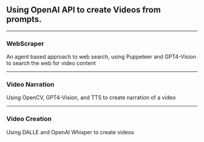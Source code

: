## Using OpenAI API to create Videos from prompts. 

---

### WebScraper

An agent based approach to web search, using Puppeteer and GPT4-Vision to search the web for video content

---
### Video Narration

Using OpenCV, GPT4-Vision, and TTS to create narration of a video

---
### Video Creation
Using DALLE and OpenAI Whisper to create videos
